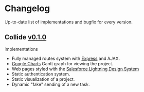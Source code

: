 # Changelog

Up-to-date list of implementations and bugfix for every version.

## Collide [v0.1.0](https://github.com/matteoveronesi/risiko/releases/tag/v0.1.0)

Implementations

- Fully managed routes system with [Express](https://expressjs.com) and AJAX.
- [Google Charts](https://developers.google.com/chart/) Gantt graph for viewing the project.
- Web pages styled with the [Salesforce Lightning Design System](https://www.lightningdesignsystem.com/)
- Static authentication system.
- Static visualization of a project.
- Dynamic "fake" sending of a new task.
